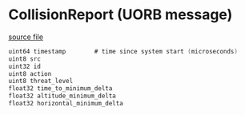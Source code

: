 # CollisionReport (UORB message)



[source file](https://github.com/PX4/PX4-Autopilot/blob/release/1.15/msg/CollisionReport.msg)

```c
uint64 timestamp        # time since system start (microseconds)
uint8 src
uint32 id
uint8 action
uint8 threat_level
float32 time_to_minimum_delta
float32 altitude_minimum_delta
float32 horizontal_minimum_delta

```
